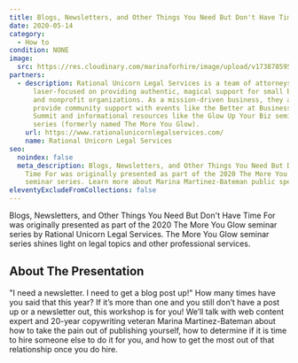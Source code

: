 ```yaml
---
title: Blogs, Newsletters, and Other Things You Need But Don't Have Time For
date: 2020-05-14
category:
  - How to
condition: NONE
image:
  src: https://res.cloudinary.com/marinaforhire/image/upload/v1738785956/Main_Graphic_3_mcdnyc.png
partners:
  - description: Rational Unicorn Legal Services is a team of attorneys who are
      laser-focused on providing authentic, magical support for small businesses
      and nonprofit organizations. As a mission-driven business, they also
      provide community support with events like the Better at Business Together
      Summit and informational resources like the Glow Up Your Biz seminar
      series (formerly named The More You Glow).
    url: https://www.rationalunicornlegalservices.com/
    name: Rational Unicorn Legal Services
seo:
  noindex: false
  meta_description: Blogs, Newsletters, and Other Things You Need But Don't Have
    Time For was originally presented as part of the 2020 The More You Glow
    seminar series. Learn more about Marina Martinez-Bateman public speaking.
eleventyExcludeFromCollections: false
---
```

Blogs, Newsletters, and Other Things You Need But Don't Have Time For was originally presented as part of the 2020 The More You Glow seminar series by Rational Unicorn Legal Services. The More You Glow seminar series shines light on legal topics and other professional services. 

## About The Presentation

"I need a newsletter. I need to get a blog post up!" How many times have you said that this year? If it’s more than one and you still don’t have a post up or a newsletter out, this workshop is for you! We’ll talk with web content expert and 20-year copywriting veteran Marina Martinez-Bateman about how to take the pain out of publishing yourself, how to determine if it is time to hire someone else to do it for you, and how to get the most out of that relationship once you do hire.
